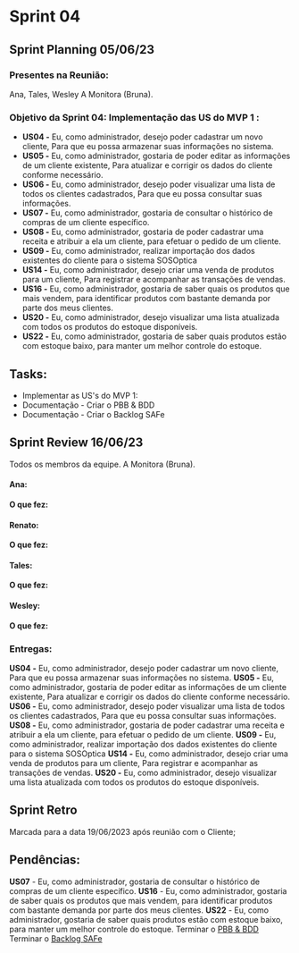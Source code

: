 # Sprint 04

## Sprint Planning 05/06/23

### Presentes na Reunião:

Ana, Tales, Wesley
A Monitora (Bruna).

### Objetivo da Sprint 04: Implementação das US do MVP 1 :

- **US04 -** Eu, como administrador, desejo poder cadastrar um novo cliente, Para que eu possa armazenar suas informações no sistema.
- **US05 -** Eu, como administrador, gostaria de poder editar as informações de um cliente existente, Para atualizar e corrigir os dados do cliente conforme necessário.
- **US06 -** Eu, como administrador, desejo poder visualizar uma lista de todos os clientes cadastrados, Para que eu possa consultar suas informações.
- **US07 -** Eu, como administrador, gostaria de consultar o histórico de compras de um cliente específico.
- **US08 -** Eu, como administrador, gostaria de poder cadastrar uma receita e atribuir a ela um cliente, para efetuar o pedido de um cliente.
- **US09 -** Eu, como administrador, realizar importação dos dados existentes do cliente para o sistema SOSOptica
- **US14 -** Eu, como administrador, desejo criar uma venda de produtos para um cliente, Para registrar e acompanhar as transações de vendas.
- **US16 -** Eu, como administrador, gostaria de saber quais os produtos que mais vendem, para identificar produtos com bastante demanda por parte dos meus clientes.
- **US20 -** Eu, como administrador, desejo visualizar uma lista atualizada com todos os produtos do estoque disponíveis.
- **US22 -** Eu, como administrador, gostaria de saber quais produtos estão com estoque baixo, para manter um melhor controle do estoque.

## Tasks:

- Implementar as US's do MVP 1:
- Documentação - Criar o PBB & BDD
- Documentação - Criar o Backlog SAFe

## Sprint Review 16/06/23

Todos os membros da equipe.
A Monitora (Bruna).

#### Ana:

**O que fez:**

#### Renato:

**O que fez:**

#### Tales:

**O que fez:**

#### Wesley:

**O que fez:**

### Entregas:

**US04 -** Eu, como administrador, desejo poder cadastrar um novo cliente, Para que eu possa armazenar suas informações no sistema.
**US05 -** Eu, como administrador, gostaria de poder editar as informações de um cliente existente, Para atualizar e corrigir os dados do cliente conforme necessário.
**US06 -** Eu, como administrador, desejo poder visualizar uma lista de todos os clientes cadastrados, Para que eu possa consultar suas informações.
**US08 -** Eu, como administrador, gostaria de poder cadastrar uma receita e atribuir a ela um cliente, para efetuar o pedido de um cliente.
**US09 -** Eu, como administrador, realizar importação dos dados existentes do cliente para o sistema SOSOptica
**US14 -** Eu, como administrador, desejo criar uma venda de produtos para um cliente, Para registrar e acompanhar as transações de vendas.
**US20 -** Eu, como administrador, desejo visualizar uma lista atualizada com todos os produtos do estoque disponíveis.

## Sprint Retro

Marcada para a data 19/06/2023 após reunião com o Cliente;

## Pendências:

**US07** - Eu, como administrador, gostaria de consultar o histórico de compras de um cliente específico.
**US16** - Eu, como administrador, gostaria de saber quais os produtos que mais vendem, para identificar produtos com bastante demanda por parte dos meus clientes.
**US22** - Eu, como administrador, gostaria de saber quais produtos estão com estoque baixo, para manter um melhor controle do estoque.
Terminar o [PBB & BDD](PBB&BDD.md)
Terminar o [Backlog SAFe](BacklogSAFe.md)
